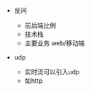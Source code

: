 


- 反问
  - 前后端比例
  - 技术栈
  - 主要业务 web/移动端












- udp
  - 实时流可以引入udp
  - 如http


























